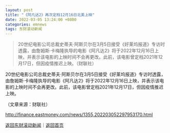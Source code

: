 ```yaml
---
layout: post
title: "《阿凡达2》再次定档12月16日北美上映"
date: 2022-03-05 13:24:00 +0800
categories: emnews
tags: 东财滚动新闻
---
```

> 20世纪电影公司总裁史蒂夫·阿斯贝尔在3月5日接受《好莱坞报道》专访时透露，由詹姆斯·卡梅隆执导的电影《阿凡达2》将于2022年12月16日上映，并表示该电影的上映时间不会再更改。此前，该电影曾定档2021年12月17日，但因疫情推迟上映。（财联社）

<p>20世纪电影公司总裁史蒂夫·阿斯贝尔在3月5日接受《好莱坞报道》专访时透露，由詹姆斯·卡梅隆执导的电影《阿凡达2》将于2022年12月16日上映，并表示该电影的上映时间不会再更改。此前，该电影曾定档2021年12月17日，但因疫情推迟上映。</p><p class="em_media">（文章来源：财联社）</p>

<http://finance.eastmoney.com/news/1355,202203052297953170.html>

[返回东财滚动新闻](//finews.withounder.com/emnews/)｜[返回首页](//finews.withounder.com/)